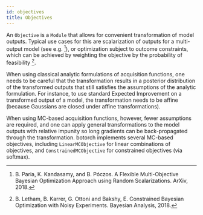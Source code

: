 ```yaml
---
id: objectives
title: Objectives
---
```



An `Objective` is a `Module` that allows for convenient transformation of model outputs.
Typical use cases for this are scalarization of outputs for a multi-output model (see
e.g. [^RandScal]), or optimization subject to outcome constraints, which can be
achieved by weighting the objective by the probability of feasibility [^NoisyEI].

When using classical analytic formulations of acquisition functions, one needs
to be careful that the transformation results in a posterior distribution of the transformed outputs that still satisfies the assumptions of the analytic formulation. For instance, to use standard Expected Improvement on a transformed output of a
model, the transformation needs to be affine (because Gaussians are closed under affine transformations).

When using MC-based acquisition functions, however, fewer assumptions
are required, and one can apply general transformations to the model outputs
with relative impunity so long gradients can be back-propagated through the transformation. botorch implements several MC-based objectives, including `LinearMCObjective` for linear combinations of objectives, and `ConstrainedMCObjective` for constrained objectives (via softmax).

[^RandScal]: B. Paria, K. Kandasamy, and B. Póczos. A Flexible Multi-Objective
Bayesian Optimization Approach using Random Scalarizations. ArXiv, 2018.

[^NoisyEI]: B. Letham, B. Karrer, G. Ottoni and Bakshy, E. Constrained Bayesian
Optimization with Noisy Experiments. Bayesian Analysis, 2018.

